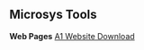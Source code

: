 ## Microsys Tools
**Web Pages**
[A1 Website Download](https://www.microsystools.com/products/website-download/)
